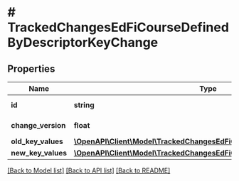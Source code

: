 # # TrackedChangesEdFiCourseDefinedByDescriptorKeyChange

## Properties

Name | Type | Description | Notes
------------ | ------------- | ------------- | -------------
**id** | **string** | Resource identifier | [optional]
**change_version** | **float** | Change version | [optional]
**old_key_values** | [**\OpenAPI\Client\Model\TrackedChangesEdFiCourseDefinedByDescriptorKey**](TrackedChangesEdFiCourseDefinedByDescriptorKey.md) |  | [optional]
**new_key_values** | [**\OpenAPI\Client\Model\TrackedChangesEdFiCourseDefinedByDescriptorKey**](TrackedChangesEdFiCourseDefinedByDescriptorKey.md) |  | [optional]

[[Back to Model list]](../../README.md#models) [[Back to API list]](../../README.md#endpoints) [[Back to README]](../../README.md)
